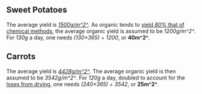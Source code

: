 ## Sweet Potatoes
The average yield is [*1500g/m^2^*](https://link.springer.com/chapter/10.1007/978-94-007-0791-7_9).
As organic tends to [yield *80%* that of chemical methods](https://www.sciencedirect.com/science/article/pii/S0308521X1100182X),
the average organic yield is assumed to be *1200g/m^2^*. For *130g* a day,
one needs *(130×365) ÷ 1200*, or **40m^2^**.

## Carrots
The average yield is [*4428g/m^2^*](http://www.carrotmuseum.co.uk/worldcarrots.html).
The average organic yield is then assumed to be *3542g/m^2^*. For *120g* a day,
doubled to account for the [loses from drying](https://www.ars.usda.gov/ARSUserFiles/80400525/Data/retn/retn06.pdf),
one needs *(240×365) ÷ 3542*, or **25m^2^**.
